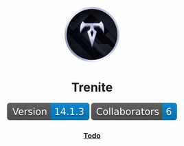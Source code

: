 <p align="center">
    <img style="border-radius: 100px" width="128" height="128" src="docs/images/logoCircle1024.png">
</p>

<h1 align="center">Trenite</h1>

<p align="center">
    <img src="docs/badges/Version.svg" />
    <img src="docs/badges/Collaborators.svg" />
    <h3 align="center"><a href="https://trello.com/b/o7l1NFIu/trenite">Todo</a>
</p>
